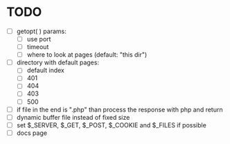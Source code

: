# TODO
- [ ] getopt( ) params: 
  - [ ] use port
  - [ ] timeout
  - [ ] where to look at pages (default: "this dir")
- [ ] directory with default pages:
  - [ ] default index 
  - [ ] 401
  - [ ] 404
  - [ ] 403
  - [ ] 500
- [ ] if file in the end is ".php" than process the response with php and return
- [ ] dynamic buffer file instead of fixed size
- [ ] set $_SERVER, $_GET, $_POST, $_COOKIE and $_FILES if possible
- [ ] docs page
